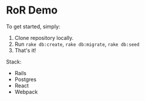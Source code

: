# RoR Demo

To get started, simply:
1. Clone repository locally.
2. Run `rake db:create`, `rake db:migrate`, `rake db:seed`
3. That's it!

Stack:
- Rails
- Postgres
- React
- Webpack
